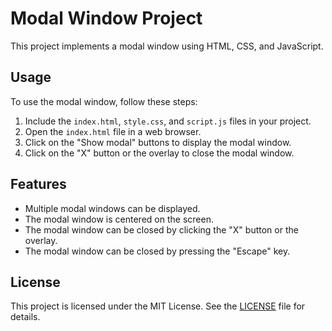 # Modal Window Project

This project implements a modal window using HTML, CSS, and JavaScript.

## Usage

To use the modal window, follow these steps:

1. Include the `index.html`, `style.css`, and `script.js` files in your project.
2. Open the `index.html` file in a web browser.
3. Click on the "Show modal" buttons to display the modal window.
4. Click on the "X" button or the overlay to close the modal window.

## Features

- Multiple modal windows can be displayed.
- The modal window is centered on the screen.
- The modal window can be closed by clicking the "X" button or the overlay.
- The modal window can be closed by pressing the "Escape" key.

## License

This project is licensed under the MIT License. See the [LICENSE](LICENSE) file for details.
